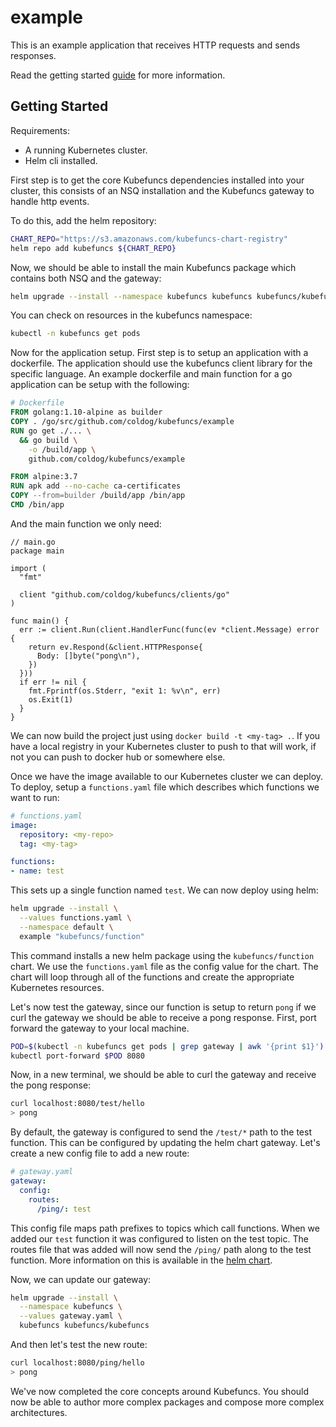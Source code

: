 # example

This is an example application that receives HTTP requests and sends responses.

Read the getting started [guide](../#getting-started) for more information.

## Getting Started

Requirements:
- A running Kubernetes cluster.
- Helm cli installed.

First step is to get the core Kubefuncs dependencies installed into your cluster, this consists of an NSQ installation and the Kubefuncs gateway to handle http events.

To do this, add the helm repository:

```bash
CHART_REPO="https://s3.amazonaws.com/kubefuncs-chart-registry"
helm repo add kubefuncs ${CHART_REPO}
```

Now, we should be able to install the main Kubefuncs package which contains both NSQ and the gateway:

```bash
helm upgrade --install --namespace kubefuncs kubefuncs kubefuncs/kubefuncs
```

You can check on resources in the kubefuncs namespace:

```bash
kubectl -n kubefuncs get pods
```

Now for the application setup. First step is to setup an application with a dockerfile. The application should use the kubefuncs client library for the specific language. An example dockerfile and main function for a go application can be setup with the following:

```dockerfile
# Dockerfile
FROM golang:1.10-alpine as builder
COPY . /go/src/github.com/coldog/kubefuncs/example
RUN go get ./... \
  && go build \
    -o /build/app \
    github.com/coldog/kubefuncs/example

FROM alpine:3.7
RUN apk add --no-cache ca-certificates
COPY --from=builder /build/app /bin/app
CMD /bin/app
```

And the main function we only need:

```golang
// main.go
package main

import (
  "fmt"

  client "github.com/coldog/kubefuncs/clients/go"
)

func main() {
  err := client.Run(client.HandlerFunc(func(ev *client.Message) error {
    return ev.Respond(&client.HTTPResponse{
      Body: []byte("pong\n"),
    })
  }))
  if err != nil {
    fmt.Fprintf(os.Stderr, "exit 1: %v\n", err)
    os.Exit(1)
  }
}
```

We can now build the project just using `docker build -t <my-tag> .`. If you have a local registry in your Kubernetes cluster to push to that will work, if not you can push to docker hub or somewhere else.

Once we have the image available to our Kubernetes cluster we can deploy. To deploy, setup a `functions.yaml` file which describes which functions we want to run:

```yaml
# functions.yaml
image:
  repository: <my-repo>
  tag: <my-tag>

functions:
- name: test
```

This sets up a single function named `test`. We can now deploy using helm:

```bash
helm upgrade --install \
  --values functions.yaml \
  --namespace default \
  example "kubefuncs/function"
```

This command installs a new helm package using the `kubefuncs/function` chart. We use the `functions.yaml` file as the config value for the chart. The chart will loop through all of the functions and create the appropriate Kubernetes resources.

Let's now test the gateway, since our function is setup to return `pong` if we curl the gateway we should be able to receive a pong response. First, port forward the gateway to your local machine.

```bash
POD=$(kubectl -n kubefuncs get pods | grep gateway | awk '{print $1}')
kubectl port-forward $POD 8080
```

Now, in a new terminal, we should be able to curl the gateway and receive the pong response:

```bash
curl localhost:8080/test/hello
> pong
```

By default, the gateway is configured to send the `/test/*` path to the test function. This can be configured by updating the helm chart gateway. Let's create a new config file to add a new route:

```yaml
# gateway.yaml
gateway:
  config:
    routes:
      /ping/: test
```

This config file maps path prefixes to topics which call functions. When we added our `test` function it was configured to listen on the test topic. The routes file that was added will now send the `/ping/` path along to the test function. More information on this is available in the [helm chart](charts/gateway).

Now, we can update our gateway:

```bash
helm upgrade --install \
  --namespace kubefuncs \
  --values gateway.yaml \
  kubefuncs kubefuncs/kubefuncs
```

And then let's test the new route:

```bash
curl localhost:8080/ping/hello
> pong
```

We've now completed the core concepts around Kubefuncs. You should now be able to author more complex packages and compose more complex architectures.
